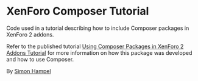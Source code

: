 # XenForo Composer Tutorial

Code used in a tutorial describing how to include Composer packages in XenForo 2 addons.

Refer to the published tutorial 
[Using Composer Packages in XenForo 2 Addons Tutorial](https://xenforo.com/community/resources/using-composer-packages-in-xenforo-2-addons-tutorial.6588/edit) 
for more information on how this package was developed and how to use Composer.  

By [Simon Hampel](https://xenforo.com/community/members/sim.4264/)